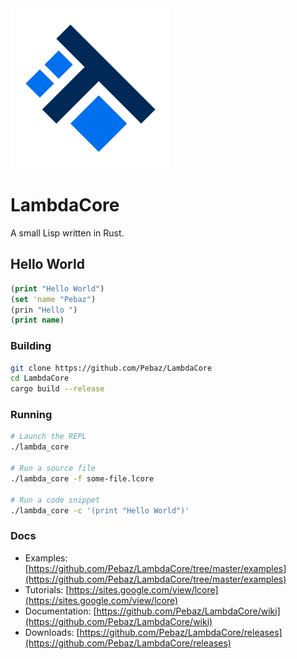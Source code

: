 <img src="misc/LambdaCoreLogo.png" width=256 />

# LambdaCore
A small Lisp written in Rust.

## Hello World

```clojure
(print "Hello World")
(set 'name "Pebaz")
(prin "Hello ")
(print name)
```

### Building

```bash
git clone https://github.com/Pebaz/LambdaCore
cd LambdaCore
cargo build --release
```

### Running

```bash
# Launch the REPL
./lambda_core

# Run a source file
./lambda_core -f some-file.lcore

# Run a code snippet
./lambda_core -c '(print "Hello World")'
```

### Docs

* Examples: [https://github.com/Pebaz/LambdaCore/tree/master/examples](https://github.com/Pebaz/LambdaCore/tree/master/examples)
* Tutorials: [https://sites.google.com/view/lcore](https://sites.google.com/view/lcore)
* Documentation: [https://github.com/Pebaz/LambdaCore/wiki](https://github.com/Pebaz/LambdaCore/wiki)
* Downloads: [https://github.com/Pebaz/LambdaCore/releases](https://github.com/Pebaz/LambdaCore/releases)
